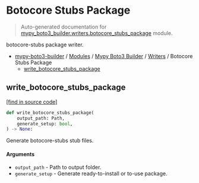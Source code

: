 # Botocore Stubs Package

> Auto-generated documentation for [mypy_boto3_builder.writers.botocore_stubs_package](https://github.com/vemel/mypy_boto3_builder/blob/main/mypy_boto3_builder/writers/botocore_stubs_package.py) module.

botocore-stubs package writer.

- [mypy-boto3-builder](../../README.md#mypy_boto3_builder) / [Modules](../../MODULES.md#mypy-boto3-builder-modules) / [Mypy Boto3 Builder](../index.md#mypy-boto3-builder) / [Writers](index.md#writers) / Botocore Stubs Package
    - [write_botocore_stubs_package](#write_botocore_stubs_package)

## write_botocore_stubs_package

[[find in source code]](https://github.com/vemel/mypy_boto3_builder/blob/main/mypy_boto3_builder/writers/botocore_stubs_package.py#L19)

```python
def write_botocore_stubs_package(
    output_path: Path,
    generate_setup: bool,
) -> None:
```

Generate botocore-stubs stub files.

#### Arguments

- `output_path` - Path to output folder.
- `generate_setup` - Generate ready-to-install or to-use package.
